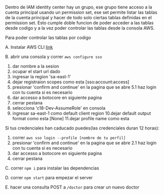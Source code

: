 Dentro de IAM identity center hay un grupo, ese grupo tiene acceso a la cuenta principal usando un permission set, ese set permite listar las tablas de la cuenta principal y hacer de todo solo ciertas tablas definidas en el permission set. Esto cumple doble funcion de poder acceder a las tablas desde codigo y a la vez poder controlar las tablas desde la consola AWS.

Para poder controlar las tablas por codigo

A. Instalar AWS CLI [link](https://docs.aws.amazon.com/cli/latest/userguide/getting-started-install.html)

B. abrir una consola y correr `aws configure sso`

1. dar nombre a la sesion
2. ocupar el start url dado
3. ingresar la region 'sa-east-1'
4. dejar registraion scopes como esta [sso:account:access]
5. presionar 'confirm and continue' en la pagina que se abre
   5.1 haz login con tu cuenta si es necesario
6. dar accesso a botocore en siguiente pagina
7. cerrar pestana
8. selecciona 'c18-Dev-AssumeRole' en consola
9. ingresar sa-east-1 como default client region
   10.dejar default output format como esta [None]
   11.dejar profile name como esta

Si tus credenciales han caducado puedes(las credenciales duran 12 horas):

1. correr `aws sso login --profile [nombre de tu perfil]`
2. presionar 'confirm and continue' en la pagina que se abre
   2.1 haz login con tu cuenta si es necesario
3. dar accesso a botocore en siguiente pagina
4. cerrar pestana

C. correr `npm i` para instalar las dependencias

D. correr `npm start` para empezar el server

E. hacer una consulta POST a `/doctor` para crear un nuevo doctor
